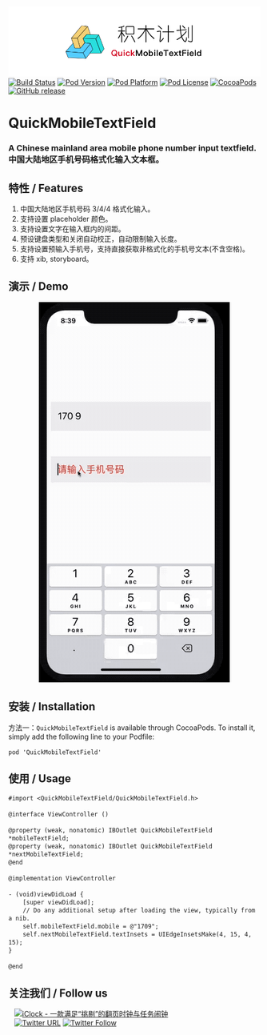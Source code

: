 ![logo](logo.png)
[![Build Status](http://img.shields.io/travis/pcjbird/QuickMobileTextField/master.svg?style=flat)](https://travis-ci.org/pcjbird/QuickMobileTextField)
[![Pod Version](http://img.shields.io/cocoapods/v/QuickMobileTextField.svg?style=flat)](http://cocoadocs.org/docsets/QuickMobileTextField/)
[![Pod Platform](http://img.shields.io/cocoapods/p/QuickMobileTextField.svg?style=flat)](http://cocoadocs.org/docsets/QuickMobileTextField/)
[![Pod License](http://img.shields.io/cocoapods/l/QuickMobileTextField.svg?style=flat)](https://www.apache.org/licenses/LICENSE-2.0.html)
[![CocoaPods](https://img.shields.io/cocoapods/at/QuickMobileTextField.svg)](https://github.com/pcjbird/QuickMobileTextField)
[![GitHub release](https://img.shields.io/github/release/pcjbird/QuickMobileTextField.svg)](https://github.com/pcjbird/QuickMobileTextField/releases)


# QuickMobileTextField
### A Chinese mainland area mobile phone number input textfield. 中国大陆地区手机号码格式化输入文本框。
    
## 特性 / Features
 
 1. 中国大陆地区手机号码 3/4/4 格式化输入。
 2. 支持设置 placeholder 颜色。
 3. 支持设置文字在输入框内的间距。
 4. 预设键盘类型和关闭自动校正，自动限制输入长度。
 5. 支持设置预输入手机号，支持直接获取非格式化的手机号文本(不含空格)。
 6. 支持 xib, storyboard。
    
## 演示 / Demo
 
<p align="center"><img src="demo.gif" title="demo"></p>
    
##  安装 / Installation

方法一：`QuickMobileTextField` is available through CocoaPods. To install it, simply add the following line to your Podfile:
```
pod 'QuickMobileTextField'
```
## 使用 / Usage
```
#import <QuickMobileTextField/QuickMobileTextField.h>

@interface ViewController ()

@property (weak, nonatomic) IBOutlet QuickMobileTextField *mobileTextField;
@property (weak, nonatomic) IBOutlet QuickMobileTextField *nextMobileTextField;
@end

@implementation ViewController

- (void)viewDidLoad {
    [super viewDidLoad];
    // Do any additional setup after loading the view, typically from a nib.
    self.mobileTextField.mobile = @"1709";
    self.nextMobileTextField.textInsets = UIEdgeInsetsMake(4, 15, 4, 15);
}

@end
```
## 关注我们 / Follow us
  
<a href="https://itunes.apple.com/cn/app/iclock-一款满足-挑剔-的翻页时钟与任务闹钟/id1128196970?pt=117947806&ct=com.github.pcjbird.QuickMobileTextField&mt=8"><img src="https://github.com/pcjbird/AssetsExtractor/raw/master/iClock.gif" width="400" title="iClock - 一款满足“挑剔”的翻页时钟与任务闹钟"></a>    
  
[![Twitter URL](https://img.shields.io/twitter/url/http/shields.io.svg?style=social)](https://twitter.com/intent/tweet?text=https://github.com/pcjbird/QuickMobileTextField)
[![Twitter Follow](https://img.shields.io/twitter/follow/pcjbird.svg?style=social)](https://twitter.com/pcjbird)
